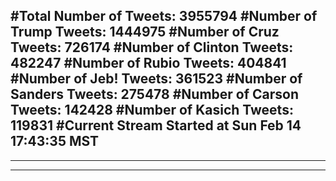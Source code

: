#Total Number of Tweets: 3955794 
#Number of Trump Tweets: 1444975
#Number of Cruz Tweets: 726174
#Number of Clinton Tweets: 482247
#Number of Rubio Tweets: 404841
#Number of Jeb! Tweets: 361523
#Number of Sanders Tweets: 275478
#Number of Carson Tweets: 142428
#Number of Kasich Tweets: 119831
#Current Stream Started at Sun Feb 14 17:43:35 MST
---
---
---
